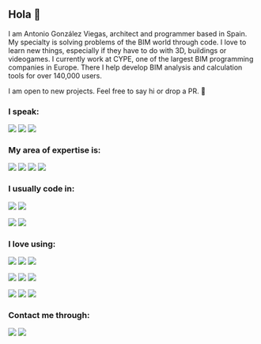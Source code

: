 ## Hola 👋

I am Antonio González Viegas, architect and programmer based in Spain. My specialty is solving problems of the BIM world through code. I love to learn new things, especially if they have to do with 3D, buildings or videogames. I currently work at CYPE, one of the largest BIM programming companies in Europe. There I help develop BIM analysis and calculation tools for over 140,000 users.

I am open to new projects. Feel free to say hi or drop a PR. 🚀

### I speak:

![](https://img.shields.io/static/v1?label&message=English&style=for-the-badge&color=black)
![](https://img.shields.io/static/v1?label&message=Spanish&style=for-the-badge&color=black)
![](https://img.shields.io/static/v1?label&message=German&style=for-the-badge&color=black)

### My area of expertise is:

![](https://img.shields.io/static/v1?label&message=OPEN-BIM&style=for-the-badge&color=black)
![](https://img.shields.io/static/v1?label&message=IFC&style=for-the-badge&color=black)
![](https://img.shields.io/static/v1?label&message=revit&style=for-the-badge&color=black)
![](https://img.shields.io/static/v1?label&message=3D&style=for-the-badge&color=black)

### I usually code in:

![](https://img.shields.io/static/v1?label&logo=javascript&message=JavaScript&style=for-the-badge&color=black&logoColor=yellow)
![](https://img.shields.io/static/v1?label&logo=typescript&message=TypeScript&style=for-the-badge&color=black&logoColor=lightblue)

![](https://img.shields.io/static/v1?label&logo=c-sharp&message=C-Sharp&style=for-the-badge&color=black&logoColor=white)
![](https://img.shields.io/static/v1?label&logo=c%2B%2B&message=c-plus-plus&style=for-the-badge&color=black&logoColor=lightblue)

### I love using:

![](https://img.shields.io/static/v1?label&logo=react&message=React&style=for-the-badge&color=black&logoColor=lightblue)
![](https://img.shields.io/static/v1?label&logo=redux&message=Redux&style=for-the-badge&color=black&logoColor=white)
![](https://img.shields.io/static/v1?label&logo=three.js&message=THREE.js&style=for-the-badge&color=black&logoColor=white)

![](https://img.shields.io/static/v1?label&logo=electron&message=electron&style=for-the-badge&color=black&logoColor=lightblue)
![](https://img.shields.io/static/v1?label&logo=unreal-engine&message=UE4&style=for-the-badge&color=black&logoColor=white)
![](https://img.shields.io/static/v1?label&logo=node.js&message=Node&style=for-the-badge&color=black&logoColor=green)

![](https://img.shields.io/static/v1?label&logo=mongodb&message=MongoDB&style=for-the-badge&color=black&logoColor=green)
![](https://img.shields.io/static/v1?label&logo=mysql&message=MySQL&style=for-the-badge&color=black&logoColor=lightblue)
![](https://img.shields.io/static/v1?label&logo=firebase&message=firebase&style=for-the-badge&color=black&logoColor=yellow)

### Contact me through:

[![](https://img.shields.io/static/v1?label&logo=linkedin&message=linkedin&style=for-the-badge&color=black)](https://www.linkedin.com/in/antonio-gonz%C3%A1lez-viegas-8b2326151/)
[![](https://img.shields.io/static/v1?label&logo=twitter&message=twitter&style=for-the-badge&color=black)](https://twitter.com/agviegasBIM)
